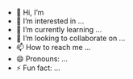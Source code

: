 - 👋 Hi, I’m 
- 👀 I’m interested in ...
- 🌱 I’m currently learning ...
- 💞️ I’m looking to collaborate on ...
- 📫 How to reach me ...
- 😄 Pronouns: ...
- ⚡ Fun fact: ...

<!---
Kuleswar/Kuleswar is a ✨ special ✨ repository because its `README.md` (this file) appears on your GitHub profile.
You can click the Preview link to take a look at your changes.
--->
